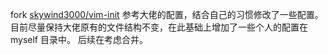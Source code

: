 fork [skywind3000/vim-init](https://github.com/skywind3000/vim-init)
参考大佬的配置，结合自己的习惯修改了一些配置。目前尽量保持大佬原有的文件结构不变，在此基础上增加了一些个人的配置在 myself 目录中。
后续在考虑合并。
